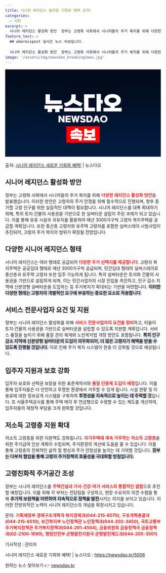 ```yaml
---
title: 시니어 레지던스 놀라운 기회와 혜택 공개!
categories:
  - 사회
excerpt: >
  시니어 레지던스 활성화 방안  정부는 고령화 사회에서 시니어들의 주거 복지를 위해 다양한 레지던스 활성화 방…
feature_text: >
  ## whereispost 실시간 뉴스 속보입니다.

  시니어 레지던스 활성화 방안  정부는 고령화 사회에서 시니어들의 주거 복지를 위해 다양한 레지던스 활성화 방…
image: '/assets/img/newsdao_breakingnews.jpg'
---
```


![뉴스다오 속보](/assets/img/newsdao_breakingnews.jpg)

<p>출처: <a href="https://newsdao.kr/5006" rel="dofollow">시니어 레지던스 새로운 기회와 혜택!</a> | 뉴스다오</p>

<h2 data-ke-size="size26">시니어 레지던스 활성화 방안</h2>

<p data-ke-size="size16">정부는 고령화 사회에서 시니어들의 주거 복지를 위해 <b><span style="color: #ee2323;">다양한 레지던스 활성화 방안</span></b>을 발표했습니다. 이러한 방안은 고령자의 주거 안정을 위해 필수적으로 진행되며, 향후 증가할 고령 인구를 위한 실질적인 대책이 필요합니다. 시니어 레지던스를 대폭 확대하기 위해, 특히 토지·건물의 사용권을 기반으로 한 실버타운 설립이 주된 과제가 되고 있습니다. 이를 통해 유휴 시설과 국유지를 활용하여 매년 3000가구씩 고령자 복지주택을 공급할 계획입니다. 또한 중산층 고령자와 유주택 고령자를 포함한 실버스테이 시범사업이 추진되어, 고령자 주거 복지의 범위가 확장될 전망입니다.</p>

<p data-ke-size="size16"></p>

<h2 data-ke-size="size26">다양한 시니어 레지던스 형태</h2>

<p data-ke-size="size16">시니어 레지던스는 여러 형태로 공급되어 <b><span style="color: #ee2323;">다양한 주거 선택지를 제공합니다</span></b>. 고령자 복지주택은 공공임대 형태로 매년 3000가구씩 공급되며, 민간임대 형태의 실버스테이로 중산층과 유주택 고령자 또한 입주 가능하게 됩니다. 특히 실버타운은 토지와 건물의 사용권을 기반으로 설립하게 되며, 이는 민간사업자의 시장 진입을 촉진하고, 인구 감소 지역에 신분양형 실버타운을 도입하는 등 주거복지가 확대되는 기반을 마련합니다. <b><span style="background-color: #21538527;">이러한 다양한 형태는 고령자의 개별적인 요구에 부응하는 중요한 요소로 작용합니다</span></b>.</p>

<p data-ke-size="size16"></p>

<h2 data-ke-size="size26">서비스 전문사업자 요건 및 지원</h2>

<p data-ke-size="size16">정부는 시니어 레지던스 활성화를 위해 <b><span style="color: #ee2323;">서비스 전문사업자의 요건을 정비</span></b>하고, 이들이 토지·건물의 사용권을 기반으로 실버타운을 설립할 수 있도록 지원할 계획입니다. 서비스 품질을 높이기 위해 품질 관리 체계와 노인복지법 개정 방안도 포함됩니다. <b><span style="background-color: #21538527;">특히 인구 감소 지역에 신분양형 실버타운의 도입이 의무화되어, 더 많은 고령자가 혜택을 받을 수 있도록 진행될 것입니다.</span></b> 이로 인해 주거 복지 시스템이 한층 더 강화될 것으로 예상됩니다.</p>

<p data-ke-size="size16"></p>

<h2 data-ke-size="size26">입주자 지원과 보호 강화</h2>

<p data-ke-size="size16">입주자 보호와 선택권 보장을 위한 표준계약서와 <b><span style="color: #ee2323;">품질 인증제 도입이 예정</span></b>입니다. 이를 통해 입주자들은 더 안전하고 투명한 환경에서 거주할 수 있게 됩니다. 시설 현황 및 이용료에 대한 정보공개 시스템을 구축하여 <b><span style="background-color: #21538527;">투명성을 지속적으로 높이는 데 주력할 것</span></b>입니다. 또 서울주택공사를 통해 주택 매각 후 연금형으로 수령할 수 있는 제도를 개선하여, 입주자들의 재정적 부담을 크게 완화할 것입니다.</p>

<p data-ke-size="size16"></p>

<h2 data-ke-size="size26">저소득 고령층 지원 확대</h2>

<p data-ke-size="size16">저소득 고령층을 위한 지원책도 강화됩니다. <b><span style="color: #ee2323;">자가주택에 계속 거주하는 저소득 고령층</span></b>을 위한 주거급여 인상 계획이 수립되며, 주거환경의 개선에 도움을 줄 수 있습니다. 이를 통해 고령층의 전체적인 삶의 질 향상과 주거 안정성을 높이는 데 기여할 것입니다. <b><span style="background-color: #21538527;">정부는 다부처 협업을 통해 고령자 주거정책의 효율성을 극대화할 방침입니다.</span></b></p>

<p data-ke-size="size16"></p>

<h2 data-ke-size="size26">고령친화적 주거공간 조성</h2>

<p data-ke-size="size16">정부는 시니어 레지던스를 <b><span style="color: #ee2323;">주택건설과 가사·건강·여가 서비스의 통합적인 결합</span></b>으로 추진할 예정입니다. 이를 위해 각 부처는 전담팀을 구성하고, 현장 수요자의 의견 수렴을 통해 <b><span style="background-color: #21538527;">추가적 보완책을 마련하여 지속적으로 정책을 발전</span></b>시키는 의지를 보이고 있습니다. 이러한 전방위적인 노력이 시니어 레지던스의 개념을 확장시키고 있습니다.</p>

<p data-ke-size="size16"></p>

<p data-ke-size="size16">문의: <b><span style="color: #ee2323;">기획재정부 경제구조개혁국 복지경제과(044-215-8570), 구조개혁총괄과(044-215-8510), 보건복지부 노인정책관 노인정책과(044-202-3450), 국토교통부 주거복지정책관 주거복지정책과(044-201-4504), 금융위원회 금융정책국 금융정책과(02-2100-1690), 행정안전부 균형발전지원국 균형발전제도과(044-205-3501)</span></b></p>

<p data-ke-size="size16"></p>

<p data-ke-size="size16">기사작성 : 관리자</p>
<p data-ke-size="size16">시니어 레지던스 새로운 기회와 혜택! | 뉴스다오  : <a href="https://newsdao.kr/5006">https://newsdao.kr/5006</a></p> 

원하는 뉴스 찾아보기 👉 <a href="https://newsdao.kr" rel="dofollow">newsdao.kr</a>


